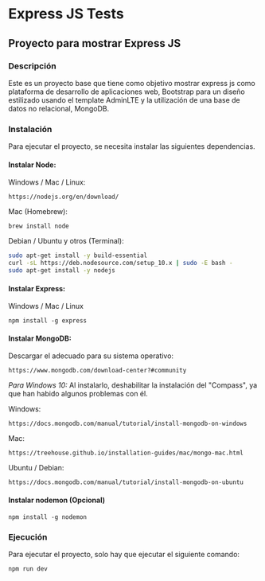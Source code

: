 # Express JS Tests
## Proyecto para mostrar Express JS

### Descripción
Este es un proyecto base que tiene como objetivo mostrar express js como plataforma de desarrollo de aplicaciones web, Bootstrap para un diseño estilizado usando el template AdminLTE y la utilización de una base de datos no relacional, MongoDB.

### Instalación
Para ejecutar el proyecto, se necesita instalar las siguientes dependencias.

#### Instalar Node:
Windows / Mac / Linux:

`https://nodejs.org/en/download/`

Mac (Homebrew):

`brew install node`

Debian / Ubuntu y otros (Terminal):

```bash
sudo apt-get install -y build-essential
curl -sL https://deb.nodesource.com/setup_10.x | sudo -E bash -
sudo apt-get install -y nodejs
```

#### Instalar Express:
Windows / Mac / Linux 

`npm install -g express`

#### Instalar MongoDB:
Descargar el adecuado para su sistema operativo:

`https://www.mongodb.com/download-center?#community`

*Para Windows 10:* Al instalarlo, deshabilitar la instalación del "Compass", ya que han habido algunos problemas con él.

Windows:

`https://docs.mongodb.com/manual/tutorial/install-mongodb-on-windows`

Mac:

`https://treehouse.github.io/installation-guides/mac/mongo-mac.html`

Ubuntu / Debian:

`https://docs.mongodb.com/manual/tutorial/install-mongodb-on-ubuntu`

#### Instalar nodemon (Opcional)

`npm install -g nodemon`

### Ejecución
Para ejecutar el proyecto, solo hay que ejecutar el siguiente comando:

`npm run dev`
